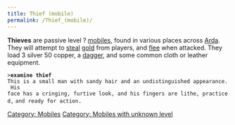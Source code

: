 ```yaml
---
title: Thief (mobile)
permalink: /Thief_(mobile)/
---
```


**Thieves** are passive level ? [mobiles](mobile "wikilink"), found in
various places across [Arda](Arda "wikilink"). They will attempt to
[steal](steal "wikilink") [gold](gold "wikilink") from players, and
[flee](flee "wikilink") when attacked. They load 3 silver 50 copper, a
[dagger](dagger "wikilink"), and some common cloth or leather equipment.

`>`**`examine thief`**
`This is a small man with sandy hair and an undistinguished appearance. His`
`face has a cringing, furtive look, and his fingers are lithe, practiced,`
`and ready for action.`

[Category: Mobiles](Category:_Mobiles "wikilink") [Category: Mobiles
with unknown level](Category:_Mobiles_with_unknown_level "wikilink")